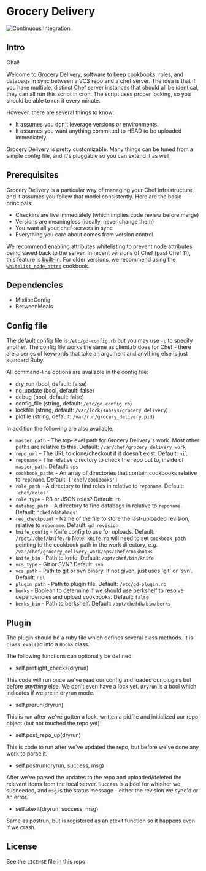 # Grocery Delivery

![Continuous Integration](https://github.com/facebook/grocery-delivery/workflows/Continuous%20Integration/badge.svg?event=push)

## Intro
Ohai!

Welcome to Grocery Delivery, software to keep cookbooks, roles, and databags in
sync between a VCS repo and a chef server. The idea is that if you have
multiple, distinct Chef server instances that should all be identical, they can
all run this script in cron. The script uses proper locking, so you should be
able to run it every minute.

However, there are several things to know:
* It assumes you don't leverage versions or environments.
* It assumes you want anything committed to HEAD to be uploaded immediately.

Grocery Delivery is pretty customizable. Many things can be tuned from a simple
config file, and it's pluggable so you can extend it as well.

## Prerequisites

Grocery Delivery is a particular way of managing your Chef infrastructure,
and it assumes you follow that model consistently. Here are the basic
principals:

* Checkins are live immediately (which implies code review before merge)
* Versions are meaningless (ideally, never change them)
* You want all your chef-servers in sync
* Everything you care about comes from version control.

We recommend enabling attributes whitelisting to prevent node attributes being
saved back to the server. In recent versions of Chef (past Chef 11), this
feature is [built-in](https://docs.chef.io/nodes/#whitelist-attributes). For
older versions, we recommend using the
[`whitelist_node_attrs`](https://github.com/chef-boneyard/whitelist-node-attrs)
cookbook.

## Dependencies

* Mixlib::Config
* BetweenMeals

## Config file

The default config file is `/etc/gd-config.rb` but you may use `-c` to specify
another. The config file works the same as client.rb does for Chef - there
are a series of keywords that take an argument and anything else is just
standard Ruby.

All command-line options are available in the config file:
* dry_run (bool, default: false)
* no_update (bool, default: false)
* debug (bool, default: false)
* config_file (string, default: `/etc/gd-config.rb`)
* lockfile (string, default: `/var/lock/subsys/grocery_delivery`)
* pidfile (string, default: `/var/run/grocery_delivery.pid`)

In addition the following are also available:
* `master_path` - The top-level path for Grocery Delivery's work. Most other
  paths are relative to this. Default: `/var/chef/grocery_delivery_work`
* `repo_url` - The URL to clone/checkout if it doesn't exist. Default: `nil`
* `reponame` - The relative directory to check the repo out to, inside of
  `master_path`. Default: `ops`
* `cookbook_paths` - An array of directories that contain cookbooks relative to
  `reponame`. Default: `['chef/cookbooks']`
* `role_path` - A directory to find roles in relative to `reponame`. Default:
  `'chef/roles'`
* `role_type` - RB or JSON roles? Default: `rb`
* `databag_path` - A directory to find databags in relative to `reponame`.
  Default: `'chef/databags'`
* `rev_checkpoint` - Name of the file to store the last-uploaded revision,
  relative to `reponame`. Default: `gd_revision`
* `knife_config` - Knife config to use for uploads. Default:
  `/root/.chef/knife.rb`
  Note: `knife.rb` will need to set `cookbook_path` pointing to the cookbook
  path in the work directory,
  e.g. `/var/chef/grocery_delivery_work/ops/chef/cookbooks`
* `knife_bin` - Path to knife. Default: `/opt/chef/bin/knife`
* `vcs_type` - Git or SVN? Default: `svn`
* `vcs_path` - Path to git or svn binary. If not given, just uses 'git' or 'svn'.
  Default: `nil`
* `plugin_path` - Path to plugin file. Default: `/etc/gd-plugin.rb`
* `berks` - Boolean to determine if we should use berkshelf to resolve
  dependencies and upload cookbooks. Default: `false`
* `berks_bin` - Path to berkshelf. Default: `/opt/chefdk/bin/berks`

## Plugin

The plugin should be a ruby file which defines several class methods. It is
`class_eval()`d into a `Hooks` class.

The following functions can optionally be defined:

* self.preflight_checks(dryrun)

This code will run once we've read our config and loaded our plugins but before
*anything* else. We don't even have a lock yet. `Dryrun` is a bool which
indicates if we are in dryrun mode.

* self.prerun(dryrun)

This is run after we've gotten a lock, written a pidfile and initialized our
repo object (but not touched the repo yet)

* self.post_repo_up(dryrun)

This is code to run after we've updated the repo, but before we've done any work
to parse it.

* self.postrun(dryrun, success, msg)

After we've parsed the updates to the repo and uploaded/deleted the relevant
items from the local server. `Success` is a bool for whether we succeeded, and
`msg` is the status message - either the revision we sync'd or an error.

* self.atexit(dryrun, success, msg)

Same as postrun, but is registered as an atexit function so it happens even
if we crash.

## License

See the `LICENSE` file in this repo.
